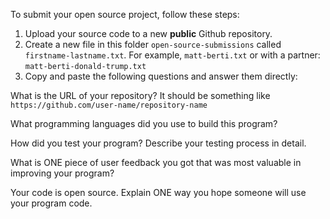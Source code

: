 To submit your open source project, follow these steps:

1. Upload your source code to a new **public** Github repository.
2. Create a new file in this folder `open-source-submissions` called `firstname-lastname.txt`. For example, `matt-berti.txt` or with a partner: `matt-berti-donald-trump.txt`
3. Copy and paste the following questions and answer them directly:

What is the URL of your repository? It should be something like `https://github.com/user-name/repository-name`

What programming languages did you use to build this program?

How did you test your program? Describe your testing process in detail.

What is ONE piece of user feedback you got that was most valuable in improving your program?

Your code is open source. Explain ONE way you hope someone will use your program code.
